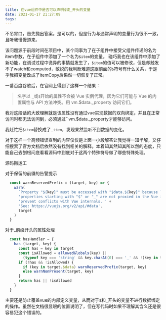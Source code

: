 ```yaml
---
title: 在vue组件中是否可以声明$或_开头的变量
date: 2021-01-17 21:27:09
tags:
---
```


不吊胃口，首先抛出答案，是可以的，但是行为与通常声明的变量行为很不一致，且听我慢慢道来。

该问题源于前段时间在项目中，某个同事为了在子组件中接受父组件传递的名为item参数，在子组件中添加了一个名为`$item`的变量。
碰巧我也在该组件中添加了新功能，在调试过程中诡异的事情就发生了，`$item`的值可以被修改，但是却触发不了watch和computed，敏锐的我判断难道这跟前面的`$`符号有什么关系，于是乎我把变量改成了itemCopy后果然一切恢复了正常。

一番百度谷歌后，在官网上得到了这样一个结果：
>名字以 `_`或`$`开始的属性不会被 Vue 实例代理，因为它们可能与 Vue 的内置属性与 API 方法冲突。用 vm.$data._property 访问它们。

我对这段话的大致理解就是该属性没有通过vue实现数据的双向绑定，并且在正常访问时都无法访问到，必须通过``vm.$data._property才能够访问。 

我赶忙把`$item`替换成了`_item`，发现果然监听不到数据的变化。

对于这样一个高频错误查到的内容仅仅是上面一小段解答让我觉得一知半解，又仔细搜索了官方文档后依然没有找到相关的解释。本着知其然知其所以然的态度，只能自己去刨根问底看看源码中到底对于这两个特殊符号做了哪些特殊处理。

源码搬运工

对于保留的前缀的告警提示
```javaScript
  const warnReservedPrefix = (target, key) => {
    warn(
      `Property "${key}" must be accessed with "$data.${key}" because ` +
      'properties starting with "$" or "_" are not proxied in the Vue instance to ' +
      'prevent conflicts with Vue internals. ' +
      'See: https://vuejs.org/v2/api/#data',
      target
    )
  }
```

对于_前缀开头的属性处理
```javascript
  const hasHandler = {
    has (target, key) {
      const has = key in target
      const isAllowed = allowedGlobals(key) ||
        (typeof key === 'string' && key.charAt(0) === '_' && !(key in target.$data))
      if (!has && !isAllowed) {
        if (key in target.$data) warnReservedPrefix(target, key)
        else warnNonPresent(target, key)
      }
      return has || !isAllowed
    }
  }
```
主要还是防止覆盖vue的内部定义变量，从而对于`$`和`_`开头的变量不进行数据绑定的操作。虽然在文档很显眼的位置说明了，但在写代码时如果不理解其含义还是很容易犯这个错误的。